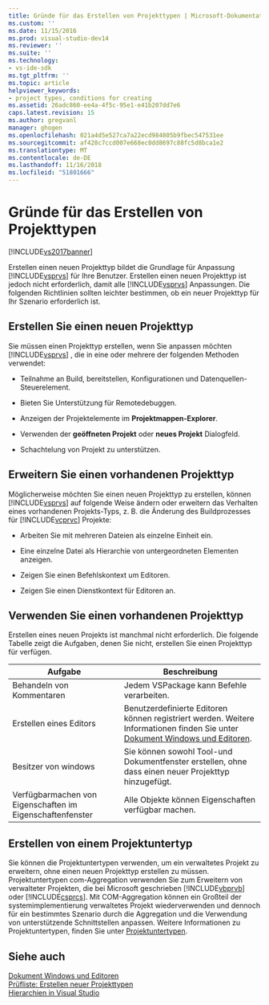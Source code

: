 ```yaml
---
title: Gründe für das Erstellen von Projekttypen | Microsoft-Dokumentation
ms.custom: ''
ms.date: 11/15/2016
ms.prod: visual-studio-dev14
ms.reviewer: ''
ms.suite: ''
ms.technology:
- vs-ide-sdk
ms.tgt_pltfrm: ''
ms.topic: article
helpviewer_keywords:
- project types, conditions for creating
ms.assetid: 26adc860-ee4a-4f5c-95e1-e41b207dd7e6
caps.latest.revision: 15
ms.author: gregvanl
manager: ghogen
ms.openlocfilehash: 021a4d5e527ca7a22ecd984805b9fbec547531ee
ms.sourcegitcommit: af428c7ccd007e668ec0dd8697c88fc5d8bca1e2
ms.translationtype: MT
ms.contentlocale: de-DE
ms.lasthandoff: 11/16/2018
ms.locfileid: "51801666"
---
```

# <a name="when-to-create-project-types"></a>Gründe für das Erstellen von Projekttypen
[!INCLUDE[vs2017banner](../../includes/vs2017banner.md)]

Erstellen einen neuen Projekttyp bildet die Grundlage für Anpassung [!INCLUDE[vsprvs](../../includes/vsprvs-md.md)] für Ihre Benutzer. Erstellen einen neuen Projekttyp ist jedoch nicht erforderlich, damit alle [!INCLUDE[vsprvs](../../includes/vsprvs-md.md)] Anpassungen. Die folgenden Richtlinien sollten leichter bestimmen, ob ein neuer Projekttyp für Ihr Szenario erforderlich ist.  
  
## <a name="create-a-new-project-type"></a>Erstellen Sie einen neuen Projekttyp  
 Sie müssen einen Projekttyp erstellen, wenn Sie anpassen möchten [!INCLUDE[vsprvs](../../includes/vsprvs-md.md)] , die in eine oder mehrere der folgenden Methoden verwendet:  
  
-   Teilnahme an Build, bereitstellen, Konfigurationen und Datenquellen-Steuerelement.  
  
-   Bieten Sie Unterstützung für Remotedebuggen.  
  
-   Anzeigen der Projektelemente im **Projektmappen-Explorer**.  
  
-   Verwenden der **geöffneten Projekt** oder **neues Projekt** Dialogfeld.  
  
-   Schachtelung von Projekt zu unterstützen.  
  
## <a name="extend-an-existing-project-type"></a>Erweitern Sie einen vorhandenen Projekttyp  
 Möglicherweise möchten Sie einen neuen Projekttyp zu erstellen, können [!INCLUDE[vsprvs](../../includes/vsprvs-md.md)] auf folgende Weise ändern oder erweitern das Verhalten eines vorhandenen Projekts-Typs, z. B. die Änderung des Buildprozesses für [!INCLUDE[vcprvc](../../includes/vcprvc-md.md)] Projekte:  
  
-   Arbeiten Sie mit mehreren Dateien als einzelne Einheit ein.  
  
-   Eine einzelne Datei als Hierarchie von untergeordneten Elementen anzeigen.  
  
-   Zeigen Sie einen Befehlskontext um Editoren.  
  
-   Zeigen Sie einen Dienstkontext für Editoren an.  
  
## <a name="use-an-existing-project-type"></a>Verwenden Sie einen vorhandenen Projekttyp  
 Erstellen eines neuen Projekts ist manchmal nicht erforderlich. Die folgende Tabelle zeigt die Aufgaben, denen Sie nicht, erstellen Sie einen Projekttyp für verfügen.  
  
|Aufgabe|Beschreibung|  
|----------|-----------------|  
|Behandeln von Kommentaren|Jedem VSPackage kann Befehle verarbeiten.|  
|Erstellen eines Editors|Benutzerdefinierte Editoren können registriert werden. Weitere Informationen finden Sie unter [Dokument Windows und Editoren](http://msdn.microsoft.com/en-us/603625e1-62b6-413a-bc44-089346e166bc).|  
|Besitzer von windows|Sie können sowohl Tool-und Dokumentfenster erstellen, ohne dass einen neuer Projekttyp hinzugefügt.|  
|Verfügbarmachen von Eigenschaften im Eigenschaftenfenster|Alle Objekte können Eigenschaften verfügbar machen.|  
  
## <a name="create-a-project-subtype"></a>Erstellen von einem Projektuntertyp  
 Sie können die Projektuntertypen verwenden, um ein verwaltetes Projekt zu erweitern, ohne einen neuen Projekttyp erstellen zu müssen. Projektuntertypen com-Aggregation verwenden Sie zum Erweitern von verwalteter Projekten, die bei Microsoft geschrieben [!INCLUDE[vbprvb](../../includes/vbprvb-md.md)] oder [!INCLUDE[csprcs](../../includes/csprcs-md.md)]. Mit COM-Aggregation können ein Großteil der systemimplementierung verwaltetes Projekt wiederverwenden und dennoch für ein bestimmtes Szenario durch die Aggregation und die Verwendung von unterstützende Schnittstellen anpassen. Weitere Informationen zu Projektuntertypen, finden Sie unter [Projektuntertypen](../../extensibility/internals/project-subtypes.md).  
  
## <a name="see-also"></a>Siehe auch  
 [Dokument Windows und Editoren](http://msdn.microsoft.com/en-us/603625e1-62b6-413a-bc44-089346e166bc)   
 [Prüfliste: Erstellen neuer Projekttypen](../../extensibility/internals/checklist-creating-new-project-types.md)   
 [Hierarchien in Visual Studio](../../extensibility/internals/hierarchies-in-visual-studio.md)

